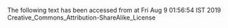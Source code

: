 The following text has been accessed from at Fri Aug 9 01:56:54 IST 2019
Creative_Commons_Attribution-ShareAlike_License
